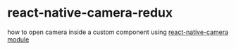 # react-native-camera-redux
how to open camera inside a custom component
using 
[react-native-camera module](https://github.com/lwansbrough/react-native-camera)